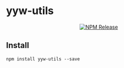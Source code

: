 # yyw-utils


<p align="center">
    <a href="https://www.npmjs.com/package/yyw-utils"><img src="https://img.shields.io/npm/v/yyw-utils" alt="NPM Release"></a>
</p>


## Install
```
npm install yyw-utils --save
```